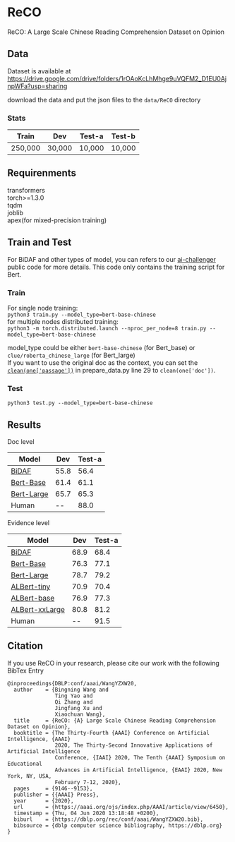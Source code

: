 # ReCO
ReCO: A Large Scale Chinese Reading Comprehension Dataset on Opinion

## Data
Dataset is available at https://drive.google.com/drive/folders/1rOAoKcLhMhge9uVQFM2_D1EU0AjnpWFa?usp=sharing

download the data and put the json files to the `data/ReCO` directory
### Stats
| Train | Dev |  Test-a | Test-b |
| ------------- | ------------- |------------- |------------- |
| 250,000  | 30,000  | 10,000  |10,000  |

## Requirenments
transformers  
torch>=1.3.0  
tqdm  
joblib  
apex(for mixed-precision training)  
## Train and Test
For BiDAF and other types of model, you can refers to our [ai-challenger](https://github.com/AIChallenger/AI_Challenger_2018/tree/master/Baselines/opinion_questions_machine_reading_comprehension2018_baseline) public code for more details.
This code only contains the training script for Bert.  
### Train
For single node training:  
`python3 train.py --model_type=bert-base-chinese`  
for multiple nodes distributed training:  
`python3 -m torch.distributed.launch --nproc_per_node=8 train.py --model_type=bert-base-chinese`  

model_type could be either `bert-base-chinese` (for Bert_base) or `clue/roberta_chinese_large` (for Bert_large)  
If you want to use the original doc as the context, you can set the [`clean(one['passage'])`](https://github.com/benywon/ReCO/blob/master/prepare_data.py#L29) in prepare_data.py line 29 to `clean(one['doc'])`.
 
### Test
`python3 test.py --model_type=bert-base-chinese`

## Results
Doc level  

| Model | Dev |  Test-a |
| ------------- | ------------- |------------- |
| [BiDAF](https://github.com/AIChallenger/AI_Challenger_2018/tree/master/Baselines/opinion_questions_machine_reading_comprehension2018_baseline)  | 55.8  | 56.4  |
| [Bert-Base](https://huggingface.co/bert-base-chinese)  | 61.4  | 61.1  |
| [Bert-Large](https://huggingface.co/bert-base-chinese)  | 65.7  | 65.3  |
| Human  | --  | 88.0  |

Evidence level  

| Model | Dev |  Test-a |
| ------------- | ------------- |------------- |
| [BiDAF](https://github.com/AIChallenger/AI_Challenger_2018/tree/master/Baselines/opinion_questions_machine_reading_comprehension2018_baseline)  | 68.9  | 68.4  |
| [Bert-Base](https://huggingface.co/bert-base-chinese)  | 76.3  | 77.1  |
| [Bert-Large](https://huggingface.co/bert-base-chinese)  | 78.7  | 79.2  |
| [ALBert-tiny](https://huggingface.co/voidful/albert_chinese_tiny)  | 70.9  | 70.4  |
| [ALBert-base](https://huggingface.co/voidful/albert_chinese_base)  | 76.9  | 77.3  |
| [ALBert-xxLarge](https://huggingface.co/voidful/albert_chinese_xxlarge)  | 80.8  | 81.2  |
| Human  | --  | 91.5  |


## Citation
If you use ReCO in your research, please cite our work with the following BibTex Entry
```
@inproceedings{DBLP:conf/aaai/WangYZXW20,
  author    = {Bingning Wang and
               Ting Yao and
               Qi Zhang and
               Jingfang Xu and
               Xiaochuan Wang},
  title     = {ReCO: {A} Large Scale Chinese Reading Comprehension Dataset on Opinion},
  booktitle = {The Thirty-Fourth {AAAI} Conference on Artificial Intelligence, {AAAI}
               2020, The Thirty-Second Innovative Applications of Artificial Intelligence
               Conference, {IAAI} 2020, The Tenth {AAAI} Symposium on Educational
               Advances in Artificial Intelligence, {EAAI} 2020, New York, NY, USA,
               February 7-12, 2020},
  pages     = {9146--9153},
  publisher = {{AAAI} Press},
  year      = {2020},
  url       = {https://aaai.org/ojs/index.php/AAAI/article/view/6450},
  timestamp = {Thu, 04 Jun 2020 13:18:48 +0200},
  biburl    = {https://dblp.org/rec/conf/aaai/WangYZXW20.bib},
  bibsource = {dblp computer science bibliography, https://dblp.org}
}
```
